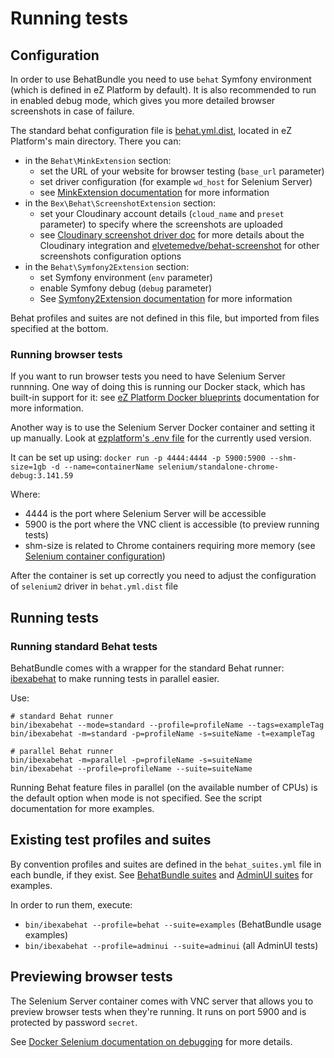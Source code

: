 # Running tests

## Configuration

In order to use BehatBundle you need to use `behat` Symfony environment (which is defined in eZ Platform by default). It is also recommended to run in enabled debug mode, which gives you more detailed browser screenshots in case of failure.

The standard behat configuration file is [behat.yml.dist](https://github.com/ezsystems/ezplatform/blob/2.5/behat.yml.dist), located in eZ Platform's main directory. There you can:
- in the `Behat\MinkExtension` section:
  - set the URL of your website for browser testing (`base_url` parameter)
  - set driver configuration (for example `wd_host` for Selenium Server)
  - see [MinkExtension documentation](https://github.com/Behat/MinkExtension/blob/master/doc/index.rst) for more information
- in the `Bex\Behat\ScreenshotExtension` section:
  - set your Cloudinary account details (`cloud_name` and `preset` parameter) to specify where the screenshots are uploaded
  - see [Cloudinary screenshot driver doc](https://github.com/ezsystems/behat-screenshot-image-driver-cloudinary/blob/master/README.md) for more details about the Cloudinary integration and [elvetemedve/behat-screenshot](https://github.com/elvetemedve/behat-screenshot) for other screenshots configuration options 
- in the `Behat\Symfony2Extension` section:
  - set Symfony environment (`env` parameter)
  - enable Symfony debug (`debug` parameter)
  - See [Symfony2Extension documentation](https://github.com/Behat/Symfony2Extension/blob/master/doc/index.rst) for more information

Behat profiles and suites are not defined in this file, but imported from files specified at the bottom.

### Running browser tests

If you want to run browser tests you need to have Selenium Server runnning. One way of doing this is running our Docker stack, which has built-in support for it: see [eZ Platform Docker blueprints](https://github.com/ezsystems/ezplatform/blob/master/doc/docker/README.md#behat-and-selenium-use) documentation for more information.

Another way is to use the Selenium Server Docker container and setting it up manually. Look at [ezplatform's .env file](https://github.com/ezsystems/ezplatform/blob/master/.env#L17) for the currently used version.

It can be set up using:
`docker run -p 4444:4444 -p 5900:5900 --shm-size=1gb -d --name=containerName selenium/standalone-chrome-debug:3.141.59`

Where: 
- 4444 is the port where Selenium Server will be accessible 
- 5900 is the port where the VNC client is accessible (to preview running tests) 
- shm-size is related to Chrome containers requiring more memory (see [Selenium container configuration](https://github.com/ezsystems/ezplatform/blob/master/doc/docker/selenium.yml#L16))

After the container is set up correctly you need to adjust the configuration of `selenium2` driver in `behat.yml.dist` file

## Running tests

### Running standard Behat tests

BehatBundle comes with a wrapper for the standard Behat runner: [ibexabehat](../bin/ibexabehat.sh) to make running tests in parallel easier.

Use:
```
# standard Behat runner
bin/ibexabehat --mode=standard --profile=profileName --tags=exampleTag
bin/ibexabehat -m=standard -p=profileName -s=suiteName -t=exampleTag
```
```
# parallel Behat runner
bin/ibexabehat -m=parallel -p=profileName -s=suiteName
bin/ibexabehat --profile=profileName --suite=suiteName
```

Running Behat feature files in parallel (on the available number of CPUs) is the default option when mode is not specified. See the script documentation for more examples.

## Existing test profiles and suites

By convention profiles and suites are defined in the `behat_suites.yml` file in each bundle, if they exist. See [BehatBundle suites](../behat_suites.yml) and [AdminUI suites](https://github.com/ezsystems/ezplatform-admin-ui/blob/master/behat_suites.yml) for examples.

In order to run them, execute:
- `bin/ibexabehat --profile=behat --suite=examples` (BehatBundle usage examples)
- `bin/ibexabehat --profile=adminui --suite=adminui` (all AdminUI tests)

## Previewing browser tests

The Selenium Server container comes with VNC server that allows you to preview browser tests when they're running. It runs on port 5900 and is protected by password `secret`. 

See [Docker Selenium documentation on debugging](https://github.com/SeleniumHQ/docker-selenium#debugging) for more details.
